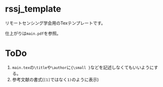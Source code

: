 # rssj_template
リモートセンシング学会用のTexテンプレートです。

仕上がりは`main.pdf`を参照。

# ToDo
1. `main.tex`の`\title`や`\author`に`{\small }`などを記述しなくてもいいようにする。
1. 参考文献の書式(`[1]`ではなく`1)`のように表示)
